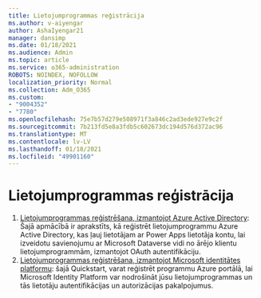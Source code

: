 ```yaml
---
title: Lietojumprogrammas reģistrācija
ms.author: v-aiyengar
author: AshaIyengar21
manager: dansimp
ms.date: 01/18/2021
ms.audience: Admin
ms.topic: article
ms.service: o365-administration
ROBOTS: NOINDEX, NOFOLLOW
localization_priority: Normal
ms.collection: Adm_O365
ms.custom:
- "9004352"
- "7780"
ms.openlocfilehash: 75e7b57d279e508971f3a846c2ad3ede927e9c2f
ms.sourcegitcommit: 7b213fd5e8a3fdb5c602673dc194d576d372ac96
ms.translationtype: MT
ms.contentlocale: lv-LV
ms.lasthandoff: 01/18/2021
ms.locfileid: "49901160"
---
```

# <a name="application-registration"></a>Lietojumprogrammas reģistrācija

1. [Lietojumprogrammas reģistrēšana, izmantojot Azure Active Directory](https://docs.microsoft.com/powerapps/developer/data-platform/walkthrough-register-app-azure-active-directory): Šajā apmācībā ir aprakstīts, kā reģistrēt lietojumprogrammu Azure Active Directory, kas ļauj lietotājam ar Power Apps lietotāja kontu, lai izveidotu savienojumu ar Microsoft Dataverse vidi no ārējo klientu lietojumprogrammām, izmantojot OAuth autentifikāciju.
1. [Lietojumprogrammas reģistrēšana, izmantojot Microsoft identitātes platformu](https://docs.microsoft.com/azure/active-directory/develop/quickstart-register-app): šajā Quickstart, varat reģistrēt programmu Azure portālā, lai Microsoft Identity Platform var nodrošināt jūsu lietojumprogrammas un tās lietotāju autentifikācijas un autorizācijas pakalpojumus.
